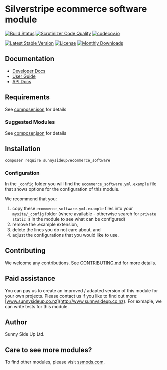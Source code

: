 # Silverstripe ecommerce software module
[![Build Status](https://travis-ci.org/sunnysideup/silverstripe-ecommerce_software.svg?branch=master)](https://travis-ci.org/sunnysideup/silverstripe-ecommerce_software)
[![Scrutinizer Code Quality](https://scrutinizer-ci.com/g/sunnysideup/silverstripe-ecommerce_software/badges/quality-score.png?b=master)](https://scrutinizer-ci.com/g/sunnysideup/silverstripe-ecommerce_software/?branch=master)
[![codecov.io](https://codecov.io/github/sunnysideup/silverstripe-ecommerce_software/coverage.svg?branch=master)](https://codecov.io/github/sunnysideup/silverstripe-ecommerce_software?branch=master)

[![Latest Stable Version](https://poser.pugx.org/sunnysideup/ecommerce_software/version)](https://packagist.org/packages/sunnysideup/ecommerce_software)
[![License](https://poser.pugx.org/sunnysideup/ecommerce_software/license)](https://packagist.org/packages/sunnysideup/ecommerce_software)
[![Monthly Downloads](https://poser.pugx.org/sunnysideup/ecommerce_software/d/monthly)](https://packagist.org/packages/sunnysideup/ecommerce_software)


## Documentation



 * [Developer Docs](docs/en/INDEX.md)
 * [User Guide](docs/en/userguide.md)
 * [API Docs](http://docs.ssmods.com/sunnysideup/ecommerce_software/classes.xhtml)


## Requirements



See [composer.json](composer.json) for details


### Suggested Modules



See [composer.json](composer.json) for details


## Installation


```
composer require sunnysideup/ecommerce_software
```

### Configuration



In the `_config` folder you will find the `ecommerce_software.yml.example`
file that shows options for the configuration of this module.

We recommend that you:

  1. copy these `ecommerce_software.yml.example` files into your
`mysite/_config` folder (where available - otherwise search for `private static $` in the module to see what can be configured)
  2. remove the .example extension,
  3. delete the lines you do not care about, and
  4. adjust the configurations that you would like to use.


## Contributing



We welcome any contributions. See [CONTRIBUTING.md](CONTRIBUTING.md) for more details.

## Paid assistance



You can pay us to create an improved / adapted version of this module for your own projects.  Please contact us if you like to find out more: [www.sunnysideup.co.nz](http://www.sunnysideup.co.nz).  For exmaple, we can write tests for this module.  

## Author



Sunny Side Up Ltd.


## Care to see more modules?

To find other modules, please visit [ssmods.com](http://ssmods.com/).
